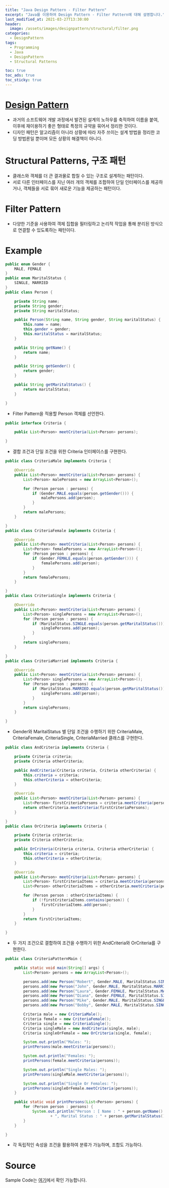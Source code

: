 ```yaml
---
title: "Java Design Pattern - Filter Pattern"
excerpt: "Java를 이용하여 Design Pattern - Filter Pattern에 대해 설명합니다."
last_modified_at: 2021-03-27T13:30:00
header:
  image: /assets/images/designpattern/structural/filter.png
categories:
  - DesignPattern
tags:
  - Programming
  - Java
  - DesignPattern
  - Structural Patterns

toc: true
toc_ads: true
toc_sticky: true
---
```

# [Design Pattern](../designpattern)
- 과거의 소프트웨어 개발 과정에서 발견된 설계의 노하우를 축적하여 이름을 붙여, 이후에 재이용하기 좋은 형태로 특정의 규약을 묶어서 정리한 것이다.
- 디자인 패턴은 알고리즘이 아니라 상황에 따라 자주 쓰이는 설계 방법을 정리한 코딩 방법론일 뿐이며 모든 상황의 해결책이 아니다.

# Structural Patterns, 구조 패턴
- 클래스와 객체를 더 큰 결과물로 합칠 수 있는 구조로 설계하는 패턴이다.
- 서로 다른 인터페이스를 지닌 여러 개의 객체를 조합하여 단일 인터페이스를 제공하거나, 객체들을 서로 묶어 새로운 기능을 제공하는 패턴이다.

# Filter Pattern
- 다양한 기준을 사용하여 객체 집합을 필터링하고 논리적 작업을 통해 분리된 방식으로 연결할 수 있도록하는 패턴이다.

# Example
```java
public enum Gender {
	MALE, FEMALE
}
public enum MaritalStatus {
	SINGLE, MARRIED
}
public class Person {

	private String name;
	private String gender;
	private String maritalStatus;

	public Person(String name, String gender, String maritalStatus) {
		this.name = name;
		this.gender = gender;
		this.maritalStatus = maritalStatus;
	}

	public String getName() {
		return name;
	}

	public String getGender() {
		return gender;
	}

	public String getMaritalStatus() {
		return maritalStatus;
	}

}
```

- Filter Pattern을 적용할 Person 객체를 선언한다.

```java
public interface Criteria {

	public List<Person> meetCriteria(List<Person> persons);

}
```

- 결합 조건과 단일 조건을 위한 Criteria 인터페이스를 구현한다.

```java
public class CriteriaMale implements Criteria {

	@Override
	public List<Person> meetCriteria(List<Person> persons) {
		List<Person> malePersons = new ArrayList<Person>();

		for (Person person : persons) {
			if (Gender.MALE.equals(person.getGender())) {
				malePersons.add(person);
			}
		}
		return malePersons;
	}

}
public class CriteriaFemale implements Criteria {

	@Override
	public List<Person> meetCriteria(List<Person> persons) {
		List<Person> femalePersons = new ArrayList<Person>();
		for (Person person : persons) {
			if (Gender.FEMALE.equals(person.getGender())) {
				femalePersons.add(person);
			}
		}
		return femalePersons;
	}

}
public class CriteriaSingle implements Criteria {

	@Override
	public List<Person> meetCriteria(List<Person> persons) {
		List<Person> singlePersons = new ArrayList<Person>();
		for (Person person : persons) {
			if (MaritalStatus.SINGLE.equals(person.getMaritalStatus())) {
				singlePersons.add(person);
			}
		}
		return singlePersons;
	}

}
public class CriteriaMarried implements Criteria {

	@Override
	public List<Person> meetCriteria(List<Person> persons) {
		List<Person> singlePersons = new ArrayList<Person>();
		for (Person person : persons) {
			if (MaritalStatus.MARRIED.equals(person.getMaritalStatus())) {
				singlePersons.add(person);
			}
		}
		return singlePersons;
	}

}
```

- Gender와 MaritalStatus 별 단일 조건을 수행하기 위한 CriteriaMale, CriteriaFemale, CriteriaSingle, CriteriaMarried 클래스를 구현한다.

```java
public class AndCriteria implements Criteria {

	private Criteria criteria;
	private Criteria otherCriteria;

	public AndCriteria(Criteria criteria, Criteria otherCriteria) {
		this.criteria = criteria;
		this.otherCriteria = otherCriteria;
	}

	@Override
	public List<Person> meetCriteria(List<Person> persons) {
		List<Person> firstCriteriaPersons = criteria.meetCriteria(persons);
		return otherCriteria.meetCriteria(firstCriteriaPersons);
	}

}
public class OrCriteria implements Criteria {

	private Criteria criteria;
	private Criteria otherCriteria;

	public OrCriteria(Criteria criteria, Criteria otherCriteria) {
		this.criteria = criteria;
		this.otherCriteria = otherCriteria;
	}

	@Override
	public List<Person> meetCriteria(List<Person> persons) {
		List<Person> firstCriteriaItems = criteria.meetCriteria(persons);
		List<Person> otherCriteriaItems = otherCriteria.meetCriteria(persons);

		for (Person person : otherCriteriaItems) {
			if (!firstCriteriaItems.contains(person)) {
				firstCriteriaItems.add(person);
			}
		}
		return firstCriteriaItems;
	}

}
```

- 두 가지 조건으로 결합하여 조건을 수행하기 위한 AndCriteria와 OrCriteria를 구현한다.

```java
public class CriteriaPatternMain {

	public static void main(String[] args) {
		List<Person> persons = new ArrayList<Person>();

		persons.add(new Person("Robert", Gender.MALE, MaritalStatus.SINGLE));
		persons.add(new Person("John", Gender.MALE, MaritalStatus.MARRIED));
		persons.add(new Person("Laura", Gender.FEMALE, MaritalStatus.MARRIED));
		persons.add(new Person("Diana", Gender.FEMALE, MaritalStatus.SINGLE));
		persons.add(new Person("Mike", Gender.MALE, MaritalStatus.SINGLE));
		persons.add(new Person("Bobby", Gender.MALE, MaritalStatus.SINGLE));

		Criteria male = new CriteriaMale();
		Criteria female = new CriteriaFemale();
		Criteria single = new CriteriaSingle();
		Criteria singleMale = new AndCriteria(single, male);
		Criteria singleOrFemale = new OrCriteria(single, female);

		System.out.println("Males: ");
		printPersons(male.meetCriteria(persons));

		System.out.println("Females: ");
		printPersons(female.meetCriteria(persons));

		System.out.println("Single Males: ");
		printPersons(singleMale.meetCriteria(persons));

		System.out.println("Single Or Females: ");
		printPersons(singleOrFemale.meetCriteria(persons));
	}

	public static void printPersons(List<Person> persons) {
		for (Person person : persons) {
			System.out.println("Person : [ Name : " + person.getName() + ", Gender : " + person.getGender()
					+ ", Marital Status : " + person.getMaritalStatus() + " ]");
		}
	}

}
```

- 각 독립적인 속성을 조건을 활용하여 분류가 가능하며, 조합도 가능하다.

# Source
Sample Code는 [여기](https://github.com/GracefulSoul/designpattern/tree/master/src/main/java/gracefulsoul/structural/filter)에서 확인 가능합니다.